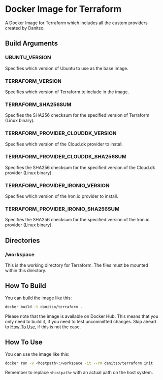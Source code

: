 # Docker Image for Terraform
A Docker Image for Terraform which includes all the custom providers created by Danitso.

## Build Arguments

### UBUNTU_VERSION

Specifies which version of Ubuntu to use as the base image.

### TERRAFORM_VERSION

Specifies which version of Terraform to include in the image.

### TERRAFORM_SHA256SUM

Specifies the SHA256 checksum for the specified version of Terraform (Linux binary).

### TERRAFORM_PROVIDER_CLOUDDK_VERSION

Specifies which version of the Cloud.dk provider to install.

### TERRAFORM_PROVIDER_CLOUDDK_SHA256SUM

Specifies the SHA256 checksum for the specified version of the Cloud.dk provider (Linux binary).

### TERRAFORM_PROVIDER_IRONIO_VERSION

Specifies which version of the Iron.io provider to install.

### TERRAFORM_PROVIDER_IRONIO_SHA256SUM

Specifies the SHA256 checksum for the specified version of the Iron.io provider (Linux binary).

## Directories

### /workspace

This is the working directory for Terraform. The files must be mounted within this directory.

## How To Build

You can build the image like this:

```bash
docker build -t danitso/terraform .
```

Please note that the image is available on Docker Hub. This means that you only need to build it, if you need to test uncommitted changes. Skip ahead to [How To Use](#how-to-use), if this is not the case.

## How To Use

You can use the image like this:

```bash
docker run -v <hostpath>:/workspace -it --rm danitso/terraform init
```

Remember to replace `<hostpath>` with an actual path on the host system.
